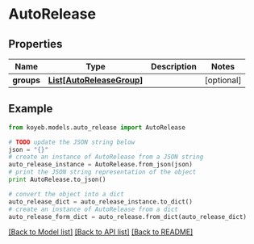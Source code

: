 # AutoRelease


## Properties
Name | Type | Description | Notes
------------ | ------------- | ------------- | -------------
**groups** | [**List[AutoReleaseGroup]**](AutoReleaseGroup.md) |  | [optional] 

## Example

```python
from koyeb.models.auto_release import AutoRelease

# TODO update the JSON string below
json = "{}"
# create an instance of AutoRelease from a JSON string
auto_release_instance = AutoRelease.from_json(json)
# print the JSON string representation of the object
print AutoRelease.to_json()

# convert the object into a dict
auto_release_dict = auto_release_instance.to_dict()
# create an instance of AutoRelease from a dict
auto_release_form_dict = auto_release.from_dict(auto_release_dict)
```
[[Back to Model list]](../README.md#documentation-for-models) [[Back to API list]](../README.md#documentation-for-api-endpoints) [[Back to README]](../README.md)


